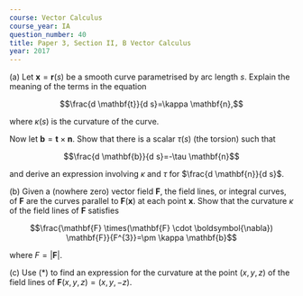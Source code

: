 ```yaml
---
course: Vector Calculus
course_year: IA
question_number: 40
title: Paper 3, Section II, B Vector Calculus
year: 2017
---
```




(a) Let $\mathbf{x}=\mathbf{r}(s)$ be a smooth curve parametrised by arc length $s$. Explain the meaning of the terms in the equation

$$\frac{d \mathbf{t}}{d s}=\kappa \mathbf{n},$$

where $\kappa(s)$ is the curvature of the curve.

Now let $\mathbf{b}=\mathbf{t} \times \mathbf{n}$. Show that there is a scalar $\tau(s)$ (the torsion) such that

$$\frac{d \mathbf{b}}{d s}=-\tau \mathbf{n}$$

and derive an expression involving $\kappa$ and $\tau$ for $\frac{d \mathbf{n}}{d s}$.

(b) Given a (nowhere zero) vector field $\mathbf{F}$, the field lines, or integral curves, of $\mathbf{F}$ are the curves parallel to $\mathbf{F}(\mathbf{x})$ at each point $\mathbf{x}$. Show that the curvature $\kappa$ of the field lines of $\mathbf{F}$ satisfies

$$\frac{\mathbf{F} \times(\mathbf{F} \cdot \boldsymbol{\nabla}) \mathbf{F}}{F^{3}}=\pm \kappa \mathbf{b}$$

where $F=|\mathbf{F}|$.

(c) Use $(*)$ to find an expression for the curvature at the point $(x, y, z)$ of the field lines of $\mathbf{F}(x, y, z)=(x, y,-z)$.